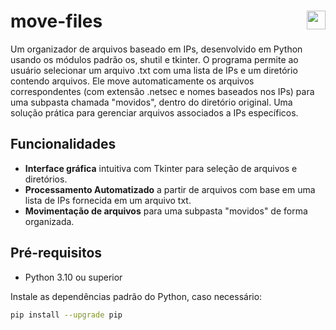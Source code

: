 # move-files <a href="https://skillicons.dev"> <img width="30px" align="right" src="https://skillicons.dev/icons?i=python" /> </a>

Um organizador de arquivos baseado em IPs, desenvolvido em Python usando os módulos padrão os, shutil e tkinter. O programa permite ao usuário selecionar um arquivo .txt com uma lista de IPs e um diretório contendo arquivos. Ele move automaticamente os arquivos correspondentes (com extensão .netsec e nomes baseados nos IPs) para uma subpasta chamada "movidos", dentro do diretório original. Uma solução prática para gerenciar arquivos associados a IPs específicos.

## Funcionalidades

- **Interface gráfica** intuitiva com Tkinter para seleção de arquivos e diretórios.
- **Processamento Automatizado** a partir de arquivos com base em uma lista de IPs fornecida em um arquivo txt.
- **Movimentação de arquivos** para uma subpasta "movidos" de forma organizada.

## Pré-requisitos

- Python 3.10 ou superior

Instale as dependências padrão do Python, caso necessário:

```bash
pip install --upgrade pip

